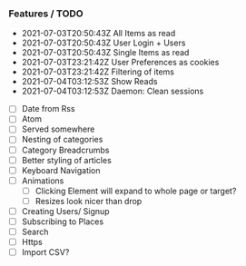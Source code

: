 ### Features / TODO

- 2021-07-03T20:50:43Z All Items as read
- 2021-07-03T20:50:43Z User Login + Users
- 2021-07-03T20:50:43Z Single Items as read
- 2021-07-03T23:21:42Z User Preferences as cookies
- 2021-07-03T23:21:42Z Filtering of items
- 2021-07-04T03:12:53Z Show Reads
- 2021-07-04T03:12:53Z Daemon: Clean sessions
- [ ] Date from Rss
- [ ] Atom
- [ ] Served somewhere
- [ ] Nesting of categories
- [ ] Category Breadcrumbs
- [ ] Better styling of articles
- [ ] Keyboard Navigation
- [ ] Animations
  - [ ] Clicking Element will expand to whole page or target?
  - [ ] Resizes look nicer than drop
- [ ] Creating Users/ Signup
- [ ] Subscribing to Places
- [ ] Search
- [ ] Https
- [ ] Import CSV?

